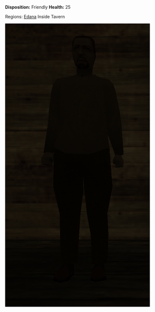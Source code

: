 **Disposition:** Friendly
**Health:** 25

Regions:
	[Edana](../../Regions/Edana/Edana.md)
		Inside Tavern

![](../../articleassets/npc/npc-urduaf.png)
